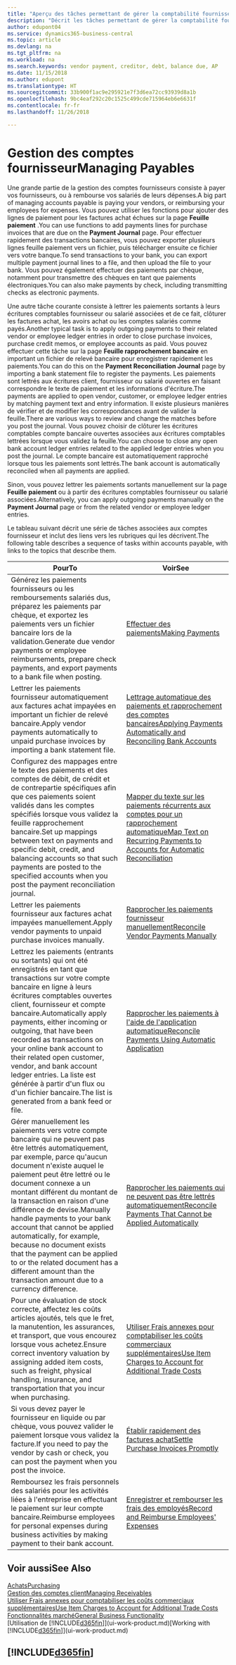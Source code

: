 ```yaml
---
title: "Aperçu des tâches permettant de gérer la comptabilité fournisseur| Microsoft Docs"
description: "Décrit les tâches permettant de gérer la comptabilité fournisseur, par exemple, le paiement des créditeurs ou le lettrage de paiements sortants dans la comptabilité pour clôturer des factures ou des avoirs."
author: edupont04
ms.service: dynamics365-business-central
ms.topic: article
ms.devlang: na
ms.tgt_pltfrm: na
ms.workload: na
ms.search.keywords: vendor payment, creditor, debt, balance due, AP
ms.date: 11/15/2018
ms.author: edupont
ms.translationtype: HT
ms.sourcegitcommit: 33b900f1ac9e295921e7f3d6ea72cc93939d8a1b
ms.openlocfilehash: 9bc4eaf292c20c1525c499cde715964eb6e6631f
ms.contentlocale: fr-fr
ms.lasthandoff: 11/26/2018

---
```

# <a name="managing-payables"></a><span data-ttu-id="2b13e-103">Gestion des comptes fournisseur</span><span class="sxs-lookup"><span data-stu-id="2b13e-103">Managing Payables</span></span>

<span data-ttu-id="2b13e-104">Une grande partie de la gestion des comptes fournisseurs consiste à payer vos fournisseurs, ou à rembourse vos salariés de leurs dépenses.</span><span class="sxs-lookup"><span data-stu-id="2b13e-104">A big part of managing accounts payable is paying your vendors, or reimbursing your employees for expenses.</span></span> <span data-ttu-id="2b13e-105">Vous pouvez utiliser les fonctions pour ajouter des lignes de paiement pour les factures achat échues sur la page **Feuille paiement** .</span><span class="sxs-lookup"><span data-stu-id="2b13e-105">You can use functions to add payments lines for purchase invoices that are due on the **Payment Journal** page.</span></span> <span data-ttu-id="2b13e-106">Pour effectuer rapidement des transactions bancaires, vous pouvez exporter plusieurs lignes feuille paiement vers un fichier, puis télécharger ensuite ce fichier vers votre banque.</span><span class="sxs-lookup"><span data-stu-id="2b13e-106">To send transactions to your bank, you can export multiple payment journal lines to a file, and then upload the file to your bank.</span></span> <span data-ttu-id="2b13e-107">Vous pouvez également effectuer des paiements par chèque, notamment pour transmettre des chèques en tant que paiements électroniques.</span><span class="sxs-lookup"><span data-stu-id="2b13e-107">You can also make payments by check, including transmitting checks as electronic payments.</span></span>

<span data-ttu-id="2b13e-108">Une autre tâche courante consiste à lettrer les paiements sortants à leurs écritures comptables fournisseur ou salarié associées et de ce fait, clôturer les factures achat, les avoirs achat ou les comptes salariés comme payés.</span><span class="sxs-lookup"><span data-stu-id="2b13e-108">Another typical task is to apply outgoing payments to their related vendor or employee ledger entries in order to close purchase invoices, purchase credit memos, or employee accounts as paid.</span></span> <span data-ttu-id="2b13e-109">Vous pouvez effectuer cette tâche sur la page **Feuille rapprochement bancaire** en important un fichier de relevé bancaire pour enregistrer rapidement les paiements.</span><span class="sxs-lookup"><span data-stu-id="2b13e-109">You can do this on the **Payment Reconciliation Journal** page by importing a bank statement file to register the payments.</span></span> <span data-ttu-id="2b13e-110">Les paiements sont lettrés aux écritures client, fournisseur ou salarié ouvertes en faisant correspondre le texte de paiement et les informations d'écriture.</span><span class="sxs-lookup"><span data-stu-id="2b13e-110">The payments are applied to open vendor, customer, or employee ledger entries by matching payment text and entry information.</span></span> <span data-ttu-id="2b13e-111">Il existe plusieurs manières de vérifier et de modifier les correspondances avant de valider la feuille.</span><span class="sxs-lookup"><span data-stu-id="2b13e-111">There are various ways to review and change the matches before you post the journal.</span></span> <span data-ttu-id="2b13e-112">Vous pouvez choisir de clôturer les écritures comptables compte bancaire ouvertes associées aux écritures comptables lettrées lorsque vous validez la feuille.</span><span class="sxs-lookup"><span data-stu-id="2b13e-112">You can choose to close any open bank account ledger entries related to the applied ledger entries when you post the journal.</span></span> <span data-ttu-id="2b13e-113">Le compte bancaire est automatiquement rapproché lorsque tous les paiements sont lettrés.</span><span class="sxs-lookup"><span data-stu-id="2b13e-113">The bank account is automatically reconciled when all payments are applied.</span></span>

<span data-ttu-id="2b13e-114">Sinon, vous pouvez lettrer les paiements sortants manuellement sur la page **Feuille paiement** ou à partir des écritures comptables fournisseur ou salarié associées.</span><span class="sxs-lookup"><span data-stu-id="2b13e-114">Alternatively, you can apply outgoing payments manually on the **Payment Journal** page or from the related vendor or employee ledger entries.</span></span>

<span data-ttu-id="2b13e-115">Le tableau suivant décrit une série de tâches associées aux comptes fournisseur et inclut des liens vers les rubriques qui les décrivent.</span><span class="sxs-lookup"><span data-stu-id="2b13e-115">The following table describes a sequence of tasks within accounts payable, with links to the topics that describe them.</span></span>

| <span data-ttu-id="2b13e-116">Pour</span><span class="sxs-lookup"><span data-stu-id="2b13e-116">To</span></span> | <span data-ttu-id="2b13e-117">Voir</span><span class="sxs-lookup"><span data-stu-id="2b13e-117">See</span></span> |
| --- | --- |
| <span data-ttu-id="2b13e-118">Générez les paiements fournisseurs ou les remboursements salariés dus, préparez les paiements par chèque, et exportez les paiements vers un fichier bancaire lors de la validation.</span><span class="sxs-lookup"><span data-stu-id="2b13e-118">Generate due vendor payments or employee reimbursements, prepare check payments, and export payments to a bank file when posting.</span></span> |[<span data-ttu-id="2b13e-119">Effectuer des paiements</span><span class="sxs-lookup"><span data-stu-id="2b13e-119">Making Payments</span></span>](payables-make-payments.md) |
| <span data-ttu-id="2b13e-120">Lettrer les paiements fournisseur automatiquement aux factures achat impayées en important un fichier de relevé bancaire.</span><span class="sxs-lookup"><span data-stu-id="2b13e-120">Apply vendor payments automatically to unpaid purchase invoices by importing a bank statement file.</span></span> |[<span data-ttu-id="2b13e-121">Lettrage automatique des paiements et rapprochement des comptes bancaires</span><span class="sxs-lookup"><span data-stu-id="2b13e-121">Applying Payments Automatically and Reconciling Bank Accounts</span></span>](receivables-apply-payments-auto-reconcile-bank-accounts.md) |
|<span data-ttu-id="2b13e-122">Configurez des mappages entre le texte des paiements et des comptes de débit, de crédit et de contrepartie spécifiques afin que ces paiements soient validés dans les comptes spécifiés lorsque vous validez la feuille rapprochement bancaire.</span><span class="sxs-lookup"><span data-stu-id="2b13e-122">Set up mappings between text on payments and specific debit, credit, and balancing accounts so that such payments are posted to the specified accounts when you post the payment reconciliation journal.</span></span>|[<span data-ttu-id="2b13e-123">Mapper du texte sur les paiements récurrents aux comptes pour un rapprochement automatique</span><span class="sxs-lookup"><span data-stu-id="2b13e-123">Map Text on Recurring Payments to Accounts for Automatic Reconciliation</span></span>](receivables-how-map-text-recurring-payments-accounts-auto-reconcilliation.md)|
| <span data-ttu-id="2b13e-124">Lettrer les paiements fournisseur aux factures achat impayées manuellement.</span><span class="sxs-lookup"><span data-stu-id="2b13e-124">Apply vendor payments to unpaid purchase invoices manually.</span></span> |[<span data-ttu-id="2b13e-125">Rapprocher les paiements fournisseur manuellement</span><span class="sxs-lookup"><span data-stu-id="2b13e-125">Reconcile Vendor Payments Manually</span></span>](payables-how-apply-purchase-transactions-manually.md) |
|<span data-ttu-id="2b13e-126">Lettrez les paiements (entrants ou sortants) qui ont été enregistrés en tant que transactions sur votre compte bancaire en ligne à leurs écritures comptables ouvertes client, fournisseur et compte bancaire.</span><span class="sxs-lookup"><span data-stu-id="2b13e-126">Automatically apply payments, either incoming or outgoing, that have been recorded as transactions on your online bank account to their related open customer, vendor, and bank account ledger entries.</span></span> <span data-ttu-id="2b13e-127">La liste est générée à partir d'un flux ou d'un fichier bancaire.</span><span class="sxs-lookup"><span data-stu-id="2b13e-127">The list is generated from a bank feed or file.</span></span>|[<span data-ttu-id="2b13e-128">Rapprocher les paiements à l'aide de l'application automatique</span><span class="sxs-lookup"><span data-stu-id="2b13e-128">Reconcile Payments Using Automatic Application</span></span>](receivables-how-reconcile-payments-auto-application.md)|
|<span data-ttu-id="2b13e-129">Gérer manuellement les paiements vers votre compte bancaire qui ne peuvent pas être lettrés automatiquement, par exemple, parce qu'aucun document n'existe auquel le paiement peut être lettré ou le document connexe a un montant différent du montant de la transaction en raison d'une différence de devise.</span><span class="sxs-lookup"><span data-stu-id="2b13e-129">Manually handle payments to your bank account that cannot be applied automatically, for example, because no document exists that the payment can be applied to or the related document has a different amount than the transaction amount due to a currency difference.</span></span>|[<span data-ttu-id="2b13e-130">Rapprocher les paiements qui ne peuvent pas être lettrés automatiquement</span><span class="sxs-lookup"><span data-stu-id="2b13e-130">Reconcile Payments That Cannot be Applied Automatically</span></span>](receivables-how-reconcile-payments-cannot-apply-auto.md)|
|<span data-ttu-id="2b13e-131">Pour une évaluation de stock correcte, affectez les coûts articles ajoutés, tels que le fret, la manutention, les assurances, et transport, que vous encourez lorsque vous achetez.</span><span class="sxs-lookup"><span data-stu-id="2b13e-131">Ensure correct inventory valuation by assigning added item costs, such as freight, physical handling, insurance, and transportation that you incur when purchasing.</span></span>|[<span data-ttu-id="2b13e-132">Utiliser Frais annexes pour comptabiliser les coûts commerciaux supplémentaires</span><span class="sxs-lookup"><span data-stu-id="2b13e-132">Use Item Charges to Account for Additional Trade Costs</span></span>](payables-how-assign-item-charges.md)|
|<span data-ttu-id="2b13e-133">Si vous devez payer le fournisseur en liquide ou par chèque, vous pouvez valider le paiement lorsque vous validez la facture.</span><span class="sxs-lookup"><span data-stu-id="2b13e-133">If you need to pay the vendor by cash or check, you can post the payment when you post the invoice.</span></span>|[<span data-ttu-id="2b13e-134">Établir rapidement des factures achat</span><span class="sxs-lookup"><span data-stu-id="2b13e-134">Settle Purchase Invoices Promptly</span></span>](finance-how-to-settle-purchase-invoices-promptly.md)|
|<span data-ttu-id="2b13e-135">Remboursez les frais personnels des salariés pour les activités liées à l'entreprise en effectuant le paiement sur leur compte bancaire.</span><span class="sxs-lookup"><span data-stu-id="2b13e-135">Reimburse employees for personal expenses during business activities by making payment to their bank account.</span></span>|[<span data-ttu-id="2b13e-136">Enregistrer et rembourser les frais des employés</span><span class="sxs-lookup"><span data-stu-id="2b13e-136">Record and Reimburse Employees' Expenses</span></span>](finance-how-record-reimburse-employee-expenses.md)|

## <a name="see-also"></a><span data-ttu-id="2b13e-137">Voir aussi</span><span class="sxs-lookup"><span data-stu-id="2b13e-137">See Also</span></span>
[<span data-ttu-id="2b13e-138">Achats</span><span class="sxs-lookup"><span data-stu-id="2b13e-138">Purchasing</span></span>](purchasing-manage-purchasing.md)  
[<span data-ttu-id="2b13e-139">Gestion des comptes client</span><span class="sxs-lookup"><span data-stu-id="2b13e-139">Managing Receivables</span></span>](receivables-manage-receivables.md)  
[<span data-ttu-id="2b13e-140">Utiliser Frais annexes pour comptabiliser les coûts commerciaux supplémentaires</span><span class="sxs-lookup"><span data-stu-id="2b13e-140">Use Item Charges to Account for Additional Trade Costs</span></span>](payables-how-assign-item-charges.md)  
[<span data-ttu-id="2b13e-141">Fonctionnalités marché</span><span class="sxs-lookup"><span data-stu-id="2b13e-141">General Business Functionality</span></span>](ui-across-business-areas.md)  
<span data-ttu-id="2b13e-142">[Utilisation de [!INCLUDE[d365fin](includes/d365fin_md.md)]](ui-work-product.md)</span><span class="sxs-lookup"><span data-stu-id="2b13e-142">[Working with [!INCLUDE[d365fin](includes/d365fin_md.md)]](ui-work-product.md)</span></span>

## [!INCLUDE[d365fin](includes/free_trial_md.md)]  

